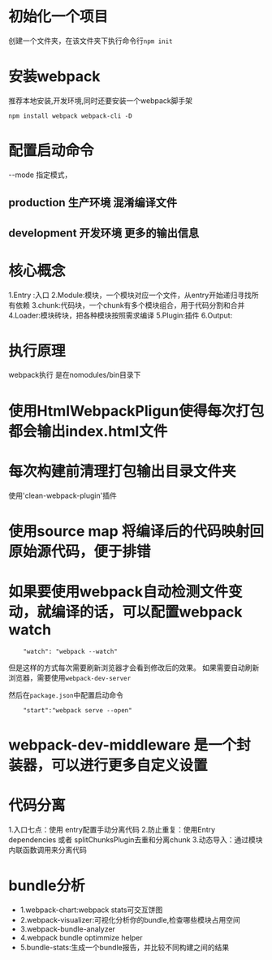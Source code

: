 # 初始化一个项目
创建一个文件夹，在该文件夹下执行命令行`npm init`

# 安装webpack
推荐本地安装,开发环境,同时还要安装一个webpack脚手架
```
npm install webpack webpack-cli -D
```

# 配置启动命令
--mode 指定模式，
## production  生产环境    混淆编译文件
## development 开发环境  更多的输出信息

# 核心概念
1.Entry :入口
2.Module:模块，一个模块对应一个文件，从entry开始递归寻找所有依赖
3.chunk:代码块，一个chunk有多个模块组合，用于代码分割和合并
4.Loader:模块砖块，把各种模块按照需求编译
5.Plugin:插件
6.Output:


#  执行原理
webpack执行 是在nomodules/bin目录下



# 使用HtmlWebpackPligun使得每次打包都会输出index.html文件

#  每次构建前清理打包输出目录文件夹
使用'clean-webpack-plugin'插件


# 使用source map 将编译后的代码映射回原始源代码，便于排错


# 如果要使用webpack自动检测文件变动，就编译的话，可以配置webpack watch
```
    "watch": "webpack --watch"

```
但是这样的方式每次需要刷新浏览器才会看到修改后的效果。
如果需要自动刷新浏览器，需要使用`webpack-dev-server`

然后在`package.json`中配置启动命令
```
    "start":"webpack serve --open"

```

# webpack-dev-middleware 是一个封装器，可以进行更多自定义设置


# 代码分离
1.入口七点：使用 entry配置手动分离代码
2.防止重复：使用Entry dependencies 或者 splitChunksPlugin去重和分离chunk
3.动态导入：通过模块内联函数调用来分离代码


# bundle分析
- 1.webpack-chart:webpack stats可交互饼图
- 2.webpack-visualizer:可视化分析你的bundle,检查哪些模块占用空间
- 3.webpack-bundle-analyzer
- 4.webpack bundle optimmize helper
- 5.bundle-stats:生成一个bundle报告，并比较不同构建之间的结果
